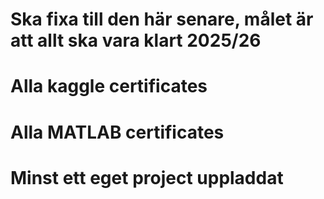# Ska fixa till den här senare, målet är att allt ska  vara klart  2025/26

# Alla kaggle certificates
# Alla  MATLAB certificates
# Minst ett eget project uppladdat
